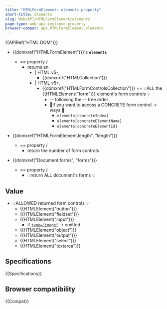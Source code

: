 ```yaml
---
title: "HTMLFormElement: elements property"
short-title: elements
slug: Web/API/HTMLFormElement/elements
page-type: web-api-instance-property
browser-compat: api.HTMLFormElement.elements
---
```


{{APIRef("HTML DOM")}}

* {{domxref("HTMLFormElement")}}'s **`elements`**
  * == property / 
    * returns an
      * | HTML v5-,
        * {{domxref("HTMLCollection")}}
      * | HTML v5+,
        * {{domxref("HTMLFormControlsCollection")}} == 💡ALL the {{HTMLElement("form")}} element's  form controls 💡 
          * -- following the -- tree order
          * 👀if you want to access a CONCRETE form control -> ways 👀
            * `elements[concreteIndex]`
            * `elements[concreteElementName]`
            * `elements[concreteElementId]`

* {{domxref("HTMLFormElement.length", "length")}}
  * == property /
    * return the number of form controls

* {{domxref("Document.forms", "forms")}}
  * == property /
    * 💡return ALL document's forms 💡

## Value

* 💡ALLOWED returned form controls 💡
  * {{HTMLElement("button")}}
  * {{HTMLElement("fieldset")}}
  * {{HTMLElement("input")}}
    * if [`type="image"`](/en-US/docs/Web/HTML/Element/input#type) -> omitted
  * {{HTMLElement("object")}}
  * {{HTMLElement("output")}}
  * {{HTMLElement("select")}}
  * {{HTMLElement("textarea")}}

## Specifications

{{Specifications}}

## Browser compatibility

{{Compat}}
